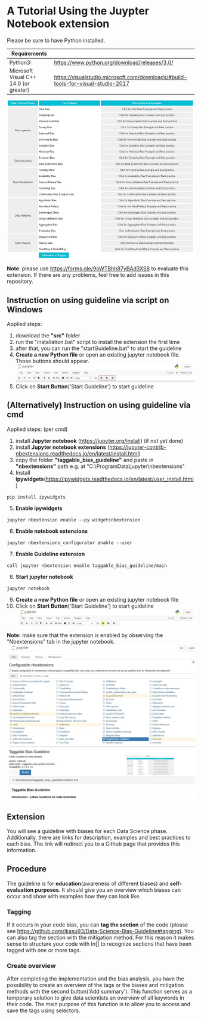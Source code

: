 # A Tutorial Using the Juypter Notebook extension
Please be sure to have Python installed.

Requirements |  |
--- | --- |
Python3: | https://www.python.org/download/releases/3.0/ |
Microsoft Visual C++ 14.0 (or greater) | https://visualstudio.microsoft.com/downloads/#build-tools-for-visual-studio-2017|

![The Jupyter notebook extension guideline](docs/media/images/guideline_2.png)

**Note**: please use https://forms.gle/9oWTBhh87yBAd3XS8 to evaluate this extension. If there are any problems, feel free to add issues in this repository.

## Instruction on using guideline via script on Windows
Applied steps:
1.  download the **"src"** folder
2.  run the "installation.bat" script to install the extension the first time
3.  after that, you can run the "startGuideline.bat" to start the guideline
4.  **Create a new Python file** or open an existing jupyter notebook file. Those buttons should appear.![Those buttons should appear.](docs/media/images/buttons.png)
5.  Click on **Start Button**('Start Guideline') to start guideline


## (Alternatively) Instruction on using guideline via cmd
Applied steps: (per cmd)
1.  install **Jupyter notebook** (https://jupyter.org/install) (if not yet done)
2.  install **Jupyter notebook extensions** (https://jupyter-contrib-nbextensions.readthedocs.io/en/latest/install.html) 
3.  copy the folder **"taggable_bias_guideline"** and paste in **"nbextensions"** path e.g. at "C:\ProgramData\jupyter\nbextensions"
4.  Install **ipywidgets**(https://ipywidgets.readthedocs.io/en/latest/user_install.html)
```
pip install ipywidgets
```
5.  **Enable ipywidgets**
```
jupyter nbextension enable --py widgetsnbextension
```
6.  **Enable notebook extensions**
```
jupyter nbextensions_configurator enable --user
```

7. **Enable Guideline extension**
```
call jupyter nbextension enable taggable_bias_guideline/main
```

8.  **Start jupyter notebook**
```
jupyter notebook
```
9.  **Create a new Python file** or open an existing jupyter notebook file
10. Click on **Start Button**('Start Guideline') to start guideline
![Start guideline](docs/media/images/buttons_start.png)

**Note:** make sure that the extension is enabled by observing the "Nbextensions" tab in the jupyter notebook.
![As example](docs/media/images/extension.png)
## Extension
You will see a guideline with biases for each Data Science phase.
Additionally, there are links for description, examples and best practices to each bias. 
The link will redirect you to a Github page that provides this information. 

## Procedure
The guideline is for **education**(awareness of different biases) and **self-evaluation purposes**. It should give you an overview which biases can occur and show with examples how they can look like. 
### Tagging
If it occurs in your code bias, you can **tag the section** of the code (please see https://github.com/ikasu93/Data-Science-Bias-Guideline#tagging). You can also tag the section with the mitigation method. For this reason it makes sense to structure your code with ln[] to recognize sections that have been tagged with one or more tags.
### Create overview
After completing the implementation and the bias analysis, you have the possibility to create an overview of the tags or the biases and mitigation methods with the second button('Add summary'). This function serves as a temporary solution to give data scientists an overview of all keywords in their code.
The main purpose of this function is to allow you to access and save the tags using selectors.


